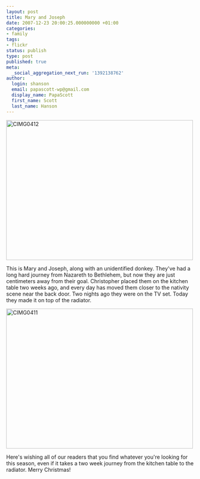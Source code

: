 ```yaml
---
layout: post
title: Mary and Joseph
date: 2007-12-23 20:00:25.000000000 +01:00
categories:
- family
tags:
- flickr
status: publish
type: post
published: true
meta:
  _social_aggregation_next_run: '1392138762'
author:
  login: shanson
  email: papascott-wp@gmail.com
  display_name: PapaScott
  first_name: Scott
  last_name: Hanson
---
```

<p><a href="http://www.flickr.com/photos/51035717986@N01/2131497988" title="View 'CIMG0412' on Flickr.com"><img src="3.static.flickr.com/2043/2131497988_eff810f30c.jpg" alt="CIMG0412" border="0" width="500" height="375" /></a></p>
<p>This is Mary and Joseph, along with an unidentified donkey. They've had a long hard journey from Nazareth to Bethlehem, but now they are just centimeters away from their goal. Christopher placed them on the kitchen table two weeks ago, and every day has moved them closer to the nativity scene near the back door. Two nights ago they were on the TV set. Today they made it on top of the radiator.</p>
<p><a href="http://www.flickr.com/photos/51035717986@N01/2131498374" title="View 'CIMG0411' on Flickr.com"><img src="3.static.flickr.com/2305/2131498374_49a929442f.jpg" alt="CIMG0411" border="0" width="500" height="375" /></a></p>
<p>Here's wishing all of our readers that you find whatever you're looking for this season, even if it takes a two week journey from the kitchen table to the radiator. Merry Christmas!</p>
